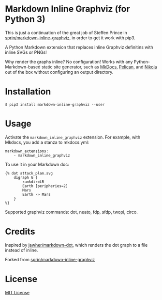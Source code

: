 Markdown Inline Graphviz (for Python 3)
=======================================

This is just a continuation of the great job of Steffen Prince in [sprin/markdown-inline-graphviz](https://github.com/sprin/markdown-inline-graphviz), 
in order to get it work with pip3.

A Python Markdown extension that replaces inline Graphviz definitins with
inline SVGs or PNGs!

Why render the graphs inline? No configuration! Works with any
Python-Markdown-based static site generator, such as
[MkDocs](http://www.mkdocs.org/), [Pelican](http://blog.getpelican.com/), and
[Nikola](https://getnikola.com/) out of the box without configuring an output
directory.

# Installation

    $ pip3 install markdown-inline-graphviz --user

# Usage

Activate the `markdown_inline_graphviz` extension. For example, with Mkdocs, you add a
stanza to mkdocs.yml:

```
markdown_extensions:
    - markdown_inline_graphviz
```

To use it in your Markdown doc:

```
{% dot attack_plan.svg
    digraph G {
        rankdir=LR
        Earth [peripheries=2]
        Mars
        Earth -> Mars
    }
%}
```

Supported graphviz commands: dot, neato, fdp, sfdp, twopi, circo.

# Credits

Inspired by [jawher/markdown-dot](https://github.com/jawher/markdown-dot),
which renders the dot graph to a file instead of inline.

Forked from [sprin/markdown-inline-graphviz](https://github.com/sprin/markdown-inline-graphviz)


# License

[MIT License](http://www.opensource.org/licenses/mit-license.php)
